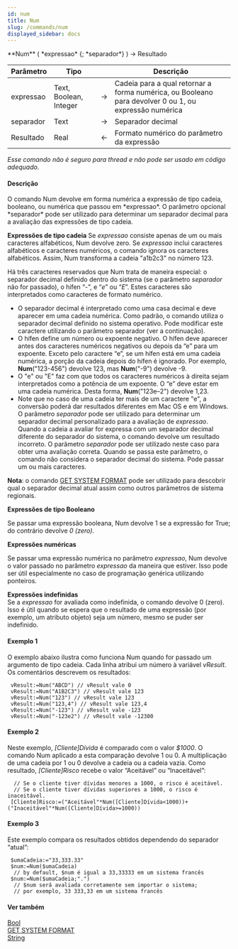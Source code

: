 ```yaml
---
id: num
title: Num
slug: /commands/num
displayed_sidebar: docs
---
```


<!--REF #_command_.Num.Syntax-->**Num** ( *expressao* {; *separador*} ) -> Resultado<!-- END REF-->
<!--REF #_command_.Num.Params-->
| Parâmetro | Tipo |  | Descrição |
| --- | --- | --- | --- |
| expressao | Text, Boolean, Integer | &#8594;  | Cadeia para a qual retornar a forma numérica, ou Booleano para devolver 0 ou 1, ou expressão numérica |
| separador | Text | &#8594;  | Separador decimal |
| Resultado | Real | &#8592; | Formato numérico do parâmetro da expressão |

<!-- END REF-->

*Esse comando não é seguro para thread e não pode ser usado em código adequado.*


#### Descrição 

<!--REF #_command_.Num.Summary-->O comando Num devolve em forma numérica a expressão de tipo cadeia, booleano, ou numérica que passou em *expressao*.<!-- END REF--> O parâmetro opcional *separador* pode ser utilizado para determinar um separador decimal para a avaliação das expressões de tipo cadeia.  
  
**Expressões de tipo cadeia** 
Se *expressao* consiste apenas de um ou mais caracteres alfabéticos, Num devolve zero. Se *expressao* inclui caracteres alfabéticos e caracteres numéricos, o comando ignora os caracteres alfabéticos. Assim, Num transforma a cadeia "a1b2c3" no número 123.  
  
Há três caracteres reservados que Num trata de maneira especial: o separador decimal definido dentro do sistema (se o parâmetro *separador* não for passado), o hífen “-”, e “*e*” ou “*E*”. Estes caracteres são interpretados como caracteres de formato numérico.  

* O separador decimal é interpretado como uma casa decimal e deve aparecer em uma cadeia numérica. Como padrão, o comando utiliza o separador decimal definido no sistema operativo. Pode modificar este caractere utilizando o parâmetro separador (ver a continuação).
* O hífen define um número ou expoente negativo. O hífen deve aparecer antes dos caracteres numéricos negativos ou depois da “e” para um expoente. Exceto pelo caractere “e”, se um hífen está em uma cadeia numérica, a porção da cadeia depois do hífen é ignorado. Por exemplo, **Num**("123-456") devolve 123, mas **Num**("-9") devolve -9.
* O "e" ou "E" faz com que todos os caracteres numéricos à direita sejam interpretados como a potência de um expoente. O “e” deve estar em uma cadeia numérica. Desta forma, **Num**("123e–2") devolve 1,23.
* Note que no caso de uma cadeia ter mais de um caractere "e", a conversão poderá dar resultados diferentes em Mac OS e em Windows.
O parâmetro *separador* pode ser utilizado para determinar um separador decimal personalizado para a avaliação de *expressao*. Quando a cadeia a avaliar for expressa com um separador decimal diferente do separador do sistema, o comando devolve um resultado incorreto. O parâmetro *separador* pode ser utilizado neste caso para obter uma avaliação correta. Quando se passa este parâmetro, o comando não considera o separador decimal do sistema. Pode passar um ou mais caracteres.  
  
**Nota**: o comando [GET SYSTEM FORMAT](get-system-format.md) pode ser utilizado para descobrir qual o separador decimal atual assim como outros parâmetros de sistema regionais.  
  
**Expressões de tipo Booleano**  
  
Se passar uma expressão booleana, Num devolve 1 se a expressão for True; do contrário devolve *0 (zero)*.  
  
**Expressões numéricas**  
  
Se passar uma expressão numérica no parâmetro *expressao*, Num devolve o valor passado no parâmetro *expressao* da maneira que estiver. Isso pode ser útil especialmente no caso de programação genérica utilizando ponteiros.  
  
  
**Expressões indefinidas**  
Se a *expressao* for avaliada como indefinida, o comando devolve 0 (zero). Isso é útil quando se espera que o resultado de uma expressão (por exemplo, um atributo objeto) seja um número, mesmo se puder ser indefinido.

#### Exemplo 1 

O exemplo abaixo ilustra como funciona Num quando for passado um argumento de tipo cadeia. Cada linha atribui um número à variável *vResult*. Os comentários descrevem os resultados: 

```4d
 vResult:=Num("ABCD") // vResult vale 0
 vResult:=Num("A1B2C3") // vResult vale 123
 vResult:=Num("123") // vResult vale 123
 vResult:=Num("123,4") // vResult vale 123,4
 vResult:=Num("-123") // vResult vale -123
 vResult:=Num("-123e2") // vResult vale -12300
```

#### Exemplo 2 

Neste exemplo, *\[Cliente\]Dívida* é comparado com o valor *$1000*. O comando Num aplicado a esta comparação devolve 1 ou 0\. A multiplicação de uma cadeia por 1 ou 0 devolve a cadeia ou a cadeia vazia. Como resultado, *\[Cliente\]Risco* recebe o valor “Aceitável” ou “Inaceitável”:   
  
```4d
  // Se o cliente tiver dívidas menores a 1000, o risco é aceitável.
  // Se o cliente tiver dívidas superiores a 1000, o risco é inaceitável.
 [Cliente]Risco:=("Aceitável"*Num([Cliente]Dívida<1000))+("Inaceitável"*Num([Cliente]Dívida>=1000))
```

#### Exemplo 3 

Este exemplo compara os resultados obtidos dependendo do separador “atual”: 

```4d
 $umaCadeia:="33,333.33"
 $num:=Num($umaCadeia)
  // by default, $num é igual a 33,33333 em um sistema francês
 $num:=Num($umaCadeia;".")
  // $num será avaliada corretamente sem importar o sistema;
  // por exemplo, 33 333,33 em um sistema francês
```

#### Ver também 

[Bool](bool.md)  
[GET SYSTEM FORMAT](get-system-format.md)  
[String](string.md)  